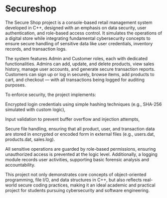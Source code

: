 # Secureshop
The Secure Shop project is a console-based retail management system developed in C++, designed with an emphasis on data security, user authentication, and role-based access control. It simulates the operations of a digital store while integrating fundamental cybersecurity concepts to ensure secure handling of sensitive data like user credentials, inventory records, and transaction logs.

The system features Admin and Customer roles, each with dedicated functionalities. Admins can add, update, and delete products, view sales history, manage user accounts, and generate secure transaction reports. Customers can sign up or log in securely, browse items, add products to cart, and checkout — with all transactions being logged for auditing purposes.

To enforce security, the project implements:

Encrypted login credentials using simple hashing techniques (e.g., SHA-256 simulated with custom logic),

Input validation to prevent buffer overflow and injection attempts,

Secure file handling, ensuring that all product, user, and transaction data are stored in encrypted or encoded form in external files (e.g., users.dat, products.dat, sales.log).

All sensitive operations are guarded by role-based permissions, ensuring unauthorized access is prevented at the logic level. Additionally, a logging module records user activities, supporting basic forensic analysis and accountability.

This project not only demonstrates core concepts of object-oriented programming, file I/O, and data structures in C++, but also reflects real-world secure coding practices, making it an ideal academic and practical project for students pursuing cybersecurity and software engineering.


